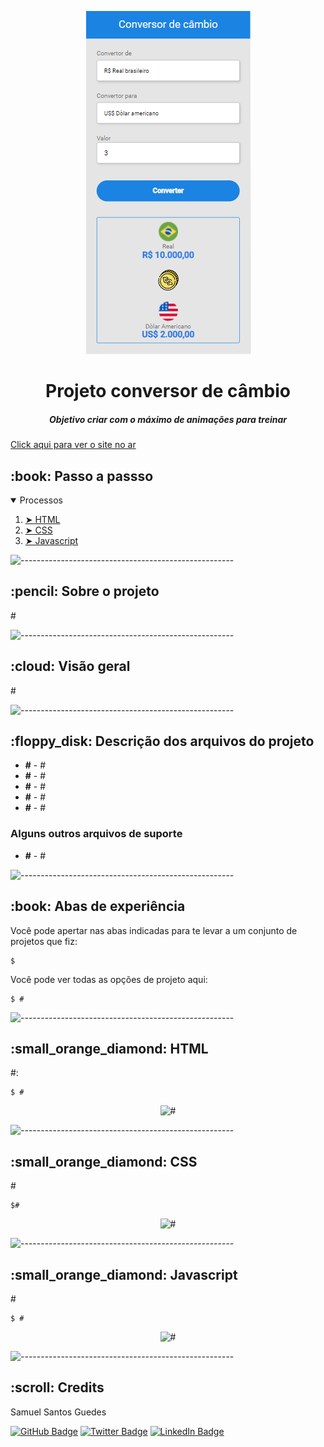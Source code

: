 ﻿<p align="center"> 
  <img src="./img/conversor1.png" alt='img-site-conversor' />
</p>
<h1 align="center"> Projeto conversor de câmbio </h1>

<h5 align="center"> Objetivo criar com o máximo de animações para treinar </h5>
<a  href="https://teste-site-ao-ar.vercel.app">Click aqui para ver o site no ar</a>

<p align="center"> 

</p>

<h2 id="table-of-contents"> :book: Passo a passso</h2>

<details open="open">
  <summary>Processos</summary>
  <ol>
    <li><a href="#HTML1"> ➤ HTML </a></li>
    <li><a href="#CSS2"> ➤ CSS </a></li>
    <li><a href="#Javascript3"> ➤ Javascript </a></li>
   
  
  </ol>
</details>

<p><img src="https://raw.githubusercontent.com/andreasbm/readme/master/assets/lines/rainbow.png" alt="-----------------------------------------------------" /></p>

<!-- ABOUT THE PROJECT -->
<h2 id="about-the-project"> :pencil: Sobre o projeto</h2>

<p align="justify"> 
#
</p>

<p><img src="https://raw.githubusercontent.com/andreasbm/readme/master/assets/lines/rainbow.png" alt="-----------------------------------------------------" /></p>

<h2 id="overview"> :cloud: Visão geral</h2>

<p align="justify"> 
 #
</p>

<p><img src="https://raw.githubusercontent.com/andreasbm/readme/master/assets/lines/rainbow.png" alt="-----------------------------------------------------" /></p>

<h2 id="project-files-description"> :floppy_disk: Descrição dos arquivos do projeto </h2>

<ul>
  <li><b>#</b> - #</li>
  <li><b>#</b> - #</li>
  <li><b>#</b> - #</li>
  <li><b>#</b> - #</li>
  <li><b>#</b> - #</li>
</ul>

<h3>Alguns outros arquivos de suporte </h3>
<ul>
  <li><b>#</b> - #</li>
</ul>

<p><img src="https://raw.githubusercontent.com/andreasbm/readme/master/assets/lines/rainbow.png" alt="-----------------------------------------------------" /></p>

<!-- GETTING STARTED -->
<h2 id="getting-started"> :book: Abas de experiência</h2>

<p>Você pode apertar nas abas indicadas para te levar a um conjunto de projetos que fiz:</p>
<pre><code>$ </code></pre>

<p>Você pode ver todas as opções de projeto aqui:</p>
<pre><code>$ # </code></pre>

<p><img src="https://raw.githubusercontent.com/andreasbm/readme/master/assets/lines/rainbow.png" alt="-----------------------------------------------------" /></p>

<h2 id="HTML1"> :small_orange_diamond: HTML </h2>

<p>#:</p>

<pre><code>$ #</code></pre>
>

<p align="center"> 
<img src="#" alt="#" height="282px" width="637px" />
<!--height="382px" width="737px"-->
</p>

<p><img src="https://raw.githubusercontent.com/andreasbm/readme/master/assets/lines/rainbow.png" alt="-----------------------------------------------------" /></p>

<h2 id="CSS2"> :small_orange_diamond: CSS</h2>

<p>#</p>

<pre><code>$#</code></pre>


<p align="center"> 
<img src="#" alt="#" height="282px" width="637" />
</p>

<p><img src="https://raw.githubusercontent.com/andreasbm/readme/master/assets/lines/rainbow.png" alt="-----------------------------------------------------" /></p>

<h2 id="Javascript3"> :small_orange_diamond: Javascript</h2>


<p>#</p>


<pre><code>$ #</code></pre>


<p align="center"> 
<img src="#" alt="#" height="282px" width="637" />
</p>

<p><img src="https://raw.githubusercontent.com/andreasbm/readme/master/assets/lines/rainbow.png" alt="-----------------------------------------------------" /></p>


<h2 id="credits"> :scroll: Credits</h2>

<p>Samuel Santos Guedes</p>

<p><a href=""><img src="https://img.shields.io/badge/GitHub-100000?style=for-the-badge&amp;logo=github&amp;logoColor=white" alt="GitHub Badge" /></a>
<a href=""><img src="https://img.shields.io/badge/Twitter-1DA1F2?style=for-the-badge&amp;logo=twitter&amp;logoColor=white" alt="Twitter Badge" /></a>
<a href=""><img src="https://img.shields.io/badge/LinkedIn-0077B5?style=for-the-badge&amp;logo=linkedin&amp;logoColor=white" alt="LinkedIn Badge" /></a></p>
